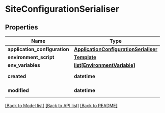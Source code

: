 # SiteConfigurationSerialiser

## Properties
Name | Type | Description | Notes
------------ | ------------- | ------------- | -------------
**application_configuration** | [**ApplicationConfigurationSerialiser**](ApplicationConfigurationSerialiser.md) |  | 
**environment_script** | [**Template**](Template.md) |  | 
**env_variables** | [**list[EnvironmentVariable]**](EnvironmentVariable.md) |  | 
**created** | **datetime** |  | [optional] [readonly] 
**modified** | **datetime** |  | [optional] [readonly] 

[[Back to Model list]](../README.md#documentation-for-models) [[Back to API list]](../README.md#documentation-for-api-endpoints) [[Back to README]](../README.md)


